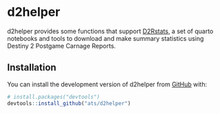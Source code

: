 
# d2helper

<!-- badges: start -->
<!-- badges: end -->

d2helper provides some functions that support [D2Rstats](https://github.com/ats/D2Rstats), a set of quarto notebooks and tools to download and make summary statistics using Destiny 2 Postgame Carnage Reports.

## Installation

You can install the development version of d2helper from [GitHub](https://github.com/) with:

``` r
# install.packages("devtools")
devtools::install_github("ats/d2helper")
```

